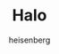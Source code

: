 ---
layout: post
author: heisenberg
category: Séries
post_date: '2022-04-15T17:25:12.456Z'
post_modified: '2022-04-15T17:25:12.457Z'
title: Halo
description: Uma épica batalha acontece no durante o século XXVI entre a raça humana e uma espécie alienígena conhecida como Covenant.
poster_path: /nJUHX3XL1jMkk8honUZnUmudFb9.jpg
tmdb_id: 52814
imdb_id: tt2934286
runtime: 59
release_date: '2022-03-24'
genres:
  - Ação
  - Drama
  - Ficção científica
casts:
  - Pablo Schreiber
  - Natascha McElhone
  - Jen Taylor
  - Bokeem Woodbine
  - Shabana Azmi
  - Natasha Culzac
crews:
  - Kyle Killen
  - Steven Kane
trailer: M0HnDtn_9Hc
certification: 14
adult: false
vote_average: 8.7
vote_count: 408
qualitys:
  - 1080p
  - 720p
audios:
  - Dual Áudio
extensions:
  - mkv
---